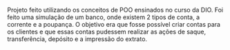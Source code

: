Projeto feito utilizando os conceitos de POO ensinados no curso da DIO. Foi feito uma simulação de um banco, onde existem 2 tipos de conta, a corrente e a poupança.
O objetivo era que fosse possível criar contas para os clientes e que essas contas pudessem realizar as ações de saque, transferência, depósito e a impressão do extrato. 